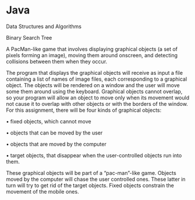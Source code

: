 # Java
Data Structures and Algorithms

Binary Search Tree

A PacMan-like game that involves displaying graphical objects (a set of pixels forming an image), moving them around onscreen, and detecting collisions between them when they occur.

The program that displays the graphical objects will receive as input a file containing a list of names of image files, each corresponding to a graphical object. The objects will be rendered on a window and the user will move some them around using the keyboard. Graphical objects cannot overlap, so your program will allow an object to move only when its movement would not cause it to overlap with other objects or with the borders of the window. For this assignment, there will be four kinds of graphical objects:

• fixed objects, which cannot move

• objects that can be moved by the user

• objects that are moved by the computer

• target objects, that disappear when the user-controlled objects run into them.

These graphical objects will be part of a “pac-man”-like game. Objects moved by the computer will chase the user controlled ones. These latter in turn will try to get rid of the target objects. Fixed objects constrain the movement of the mobile ones.
